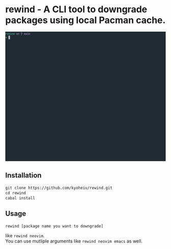 # rewind - A CLI tool to downgrade packages using local Pacman cache.

![gif](https://github.com/kyoheiu/rewind/blob/main/sample.gif)

## Installation
```
git clone https://github.com/kyoheiu/rewind.git
cd rewind
cabal install
```

## Usage
```
rewind [package name you want to downgrade]
```
like `rewind neovim`.  
You can use mutliple arguments like `rewind neovim emacs` as well.
